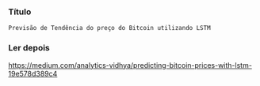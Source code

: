 ### Título
    Previsão de Tendência do preço do Bitcoin utilizando LSTM 

### Ler depois 
https://medium.com/analytics-vidhya/predicting-bitcoin-prices-with-lstm-19e578d389c4